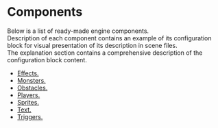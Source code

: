  # Components

 Below is a list of ready-made engine components.  
 Description of each component contains an example of its configuration block for visual presentation of its description in scene files.  
 The explanation section contains a comprehensive description of the configuration block content.

 * [Effects.](effects/Effects.md)
 * [Monsters.](monsters/Monsters.md)
 * [Obstacles.](obstacles/Obstacles.md)
 * [Players.](players/Players.md)
 * [Sprites.](sprites/Sprites.md)
 * [Text.](text/Text.md)
 * [Triggers.](triggers/Triggers.md)